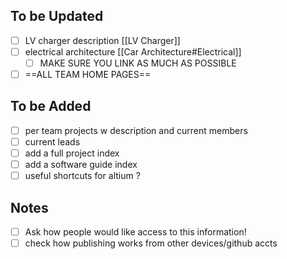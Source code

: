 ## To be Updated
- [ ] LV charger description [[LV Charger]]
- [ ] electrical architecture [[Car Architecture#Electrical]]
	- [ ] MAKE SURE YOU LINK AS MUCH AS POSSIBLE
- [ ] ==ALL TEAM HOME PAGES==
## To be Added
- [ ] per team projects w description and current members
- [ ] current leads
- [ ] add a full project index 
- [ ] add a software guide index
- [ ] useful shortcuts for altium ?
## Notes
- [ ] Ask how people would like access to this information!
- [ ] check how publishing works from other devices/github accts